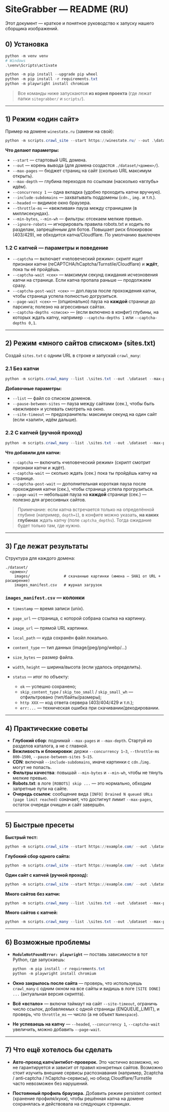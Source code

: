 # SiteGrabber — README (RU)

Этот документ — краткое и понятное руководство к запуску нашего сборщика изображений.

## 0) Установка 

```powershell
python -m venv venv
# Windows
.\venv\Scripts\activate

python -m pip install --upgrade pip wheel
python -m pip install -r requirements.txt
python -m playwright install chromium
```

> Все команды ниже запускаются **из корня проекта** (где лежат папки `sitegrabber/` и `scripts/`).

---

## 1) Режим «один сайт» 

Пример на домене `winestate.ru` (замени на свой):

```powershell
python -m scripts.crawl_site --start https://winestate.ru/ --out .\dataset --max-pages 8000 --max-depth 6 --concurrency 1 --include-subdomains --headed --throttle-ms 1200 --min-bytes 10000 --min-wh 180 180
```

**Что делают параметры:**

* `--start` — стартовый URL домена.
* `--out` — корень вывода (для домена создастся `./dataset/<домен>/`).
* `--max-pages` — бюджет страниц на сайт (сколько URL максимум открыть).
* `--max-depth` — глубина переходов по ссылкам (насколько «вглубь» идём).
* `--concurrency 1` — одна вкладка (удобно проходить капчи вручную).
* `--include-subdomains` — захватывать поддомены (`cdn.`, `img.` и т.п.).
* `--headed` — видимое окно браузера.
* `--throttle-ms` — «вежливая» пауза между страницами (в миллисекундах).
* `--min-bytes`, `--min-wh` — фильтры: отсекаем мелкие превью.
* `--ignore-robots` — игнорировать правила robots.txt и ходить по разделам, запрещённым для ботов. Повышает риск блокировок (403/429), не обходится капча/Cloudflare. По умолчанию выключен

### 1.2 С капчей — параметры и поведение

* `--captcha` — включает «человеческий режим»: скрипт ищет признаки капчи (reCAPTCHA/hCaptcha/Turnstile/Cloudflare) и **ждёт**, пока ты её пройдёшь.
* `--captcha-wait <сек>` — максимум секунд ожидания исчезновения капчи на странице. Если капча пропала раньше — продолжаем сразу.
* `--captcha-post-wait <сек>` — доп.пауза после прохождения капчи, чтобы страница успела полностью догрузиться.
* `--page-wait <сек>` — (опционально) пауза на **каждой** странице до парсинга; полезно на агрессивных сайтах.
* `--captcha-depths <список>` — (если включено в конфиг) глубины, на которых ждать капчу, например `--captcha-depths 1` или `--captcha-depths 0,1`.

---

## 2) Режим «много сайтов списком» (sites.txt)

Создай `sites.txt` c одним URL в строке и запускай `crawl_many`:

### 2.1 Без капчи

```powershell
python -m scripts.crawl_many --list .\sites.txt --out .\dataset --max-pages 300 --max-depth 6 --concurrency 1 --include-subdomains --headed --throttle-ms 1200 --pause-between-sites 10 --site-timeout 900 --min-bytes 10000 --min-wh 180 180
```

**Добавочные параметры:**

* `--list` — файл со списком доменов.
* `--pause-between-sites` — пауза между сайтами (сек.), чтобы быть «вежливее» и успевать смотреть на окно.
* `--site-timeout` — предохранитель: максимум секунд на один сайт (если «залип», идём дальше).

### 2.2 С капчей (ручной проход)

```powershell
python -m scripts.crawl_many --list .\sites.txt --out .\dataset --max-pages 300 --max-depth 6 --concurrency 1 --include-subdomains --headed --throttle-ms 1200 --pause-between-sites 10 --site-timeout 900 --page-wait 5 --captcha --captcha-wait 90 --captcha-post-wait 20 --min-bytes 10000 --min-wh 180 180
```

**Что добавили для капчи:**

* `--captcha` — включить «человеческий режим» (скрипт смотрит признаки капчи и ждёт).
* `--captcha-wait` — сколько ждать (сек.) пока ты пройдёшь капчу на странице.
* `--captcha-post-wait` — дополнительная короткая пауза после прохождения капчи (сек.), чтобы страница успела прогрузиться.
* `--page-wait` — небольшая пауза на **каждой** странице (сек.) — полезно для агрессивных сайтов.

> Примечание: если капча встречается только на определённой глубине (например, `depth=1`), в конфиге можно указать, **на каких глубинах** ждать капчу (поле `captcha_depths`). Тогда ожидание будет только там, где нужно.

---

## 3) Где лежат результаты

Структура для каждого домена:

```
./dataset/
  <домен>/
    images/               # скачанные картинки (имена — SHA1 от URL + расширение)
    images_manifest.csv   # журнал загрузок
```

### `images_manifest.csv` — колонки

* `timestamp` — время записи (unix).
* `page_url` — страница, с которой собрана ссылка на картинку.
* `image_url` — прямой URL картинки.
* `local_path` — куда сохранён файл локально.
* `content_type` — тип данных (image/jpeg/png/webp/...)
* `size_bytes` — размер файла.
* `width`, `height` — ширина/высота (если удалось определить).
* `status` — итог по объекту:

  * `ok` — успешно сохранено;
  * `skip_content_type` / `skip_too_small` / `skip_small_wh` — отфильтровано (тип/байты/размеры);
  * `http XXX` — код ответа сервера (403/404/429 и т.п.);
  * `err:...` — техническая ошибка при скачивании/декодировании.

---

## 4) Практические советы

* **Глубокий сбор**: поднимай `--max-pages` и `--max-depth`. Стартуй из разделов каталога, а не с главной.
* **Вежливость и блокировки**: держи `--concurrency 1–3`, `--throttle-ms 800–1500`, `--pause-between-sites 5–15`.
* **CDN**: включай `--include-subdomains`, иначе картинки с `cdn.`/`img.` могут не попасть.
* **Фильтры качества**: повышай `--min-bytes` и `--min-wh`, чтобы не тянуть мелкие превью.
* **Robots.txt**: в логе `[ROBOTS] skip ...` — это нормально, обходим запретные пути на сайте.
* **Очередь ссылок**: сообщение вида `[INFO] Drained N queued URLs (page limit reached)` означает, что достигнут лимит `--max-pages`, остаток очереди очищен и сайт завершён.

---

## 5) Быстрые пресеты

**Быстрый тест:**

```powershell
python -m scripts.crawl_site --start https://example.com/ --out .\dataset --max-pages 30 --max-depth 3 --concurrency 1 --include-subdomains --headed --throttle-ms 1200
```

**Глубокий сбор одного сайта:**

```powershell
python -m scripts.crawl_site --start https://example.com/ --out .\dataset --max-pages 5000 --max-depth 6 --concurrency 1 --include-subdomains --headed --throttle-ms 1200 --min-bytes 12000 --min-wh 180 180
```

**Один сайт с капчей (ручной проход):**

```powershell
python -m scripts.crawl_site --start https://example.com/ --out .\dataset --max-pages 5000 --max-depth 6 --concurrency 1 --include-subdomains --headed --throttle-ms 1200 --captcha --captcha-wait 90 --captcha-post-wait 15 --min-bytes 10000 --min-wh 180 180
```

**Много сайтов без капчи:**

```powershell
python -m scripts.crawl_many --list .\sites.txt --out .\dataset --max-pages 300 --max-depth 6 --concurrency 1 --include-subdomains --headed --throttle-ms 1200 --pause-between-sites 10 --site-timeout 900 --min-bytes 10000 --min-wh 180 180
```

**Много сайтов c капчей:**

```powershell
python -m scripts.crawl_many --list .\sites.txt --out .\dataset --max-pages 300 --max-depth 6 --concurrency 1 --include-subdomains --headed --throttle-ms 1200 --pause-between-sites 10 --site-timeout 900 --page-wait 5 --captcha --captcha-wait 90 --captcha-post-wait 20 --min-bytes 10000 --min-wh 180 180
```

---

## 6) Возможные проблемы 

* **`ModuleNotFoundError: playwright`** — поставь зависимости в тот Python, где запускаешь:

  ```powershell
  python -m pip install -r requirements.txt
  python -m playwright install chromium
  ```
* **Окно закрылось после сайта** — проверь, что используешь `crawl_many` с одним окном на все сайты и видишь в логе `[SITE DONE] ...` (актуальная версия скрипта).
* **Всё «встало»** — включи таймаут на сайт `--site-timeout`, ограничь число ссылок, добавляемых с одной страницы (ENQUEUE\_LIMIT), и проверь, что `throttle_ms` — число (а не объект `Namespace`).
* **Не успеваешь на капчу** — `--headed`, `--concurrency 1`, `--captcha-wait` увеличить, можно добавить `--page-wait`.

---

## 7) Что ещё хотелось бы сделать

* **Авто‑проход капч/антибот‑проверок.** Это частично возможно, но не гарантируется и зависит от правил конкретных сайтов. Возможно стоит изучить внешние сервисы распознавания (например, 2captcha / anti‑captcha / hCaptcha-сервисы), но обход Cloudflare/Turnstile часто невозможен без нарушений.

* **Постоянный профиль браузера.** Добавить режим persistent context (хранение профиля/куки), чтобы решённая капча на домене сохранялась и действовала на следующих страницах.
